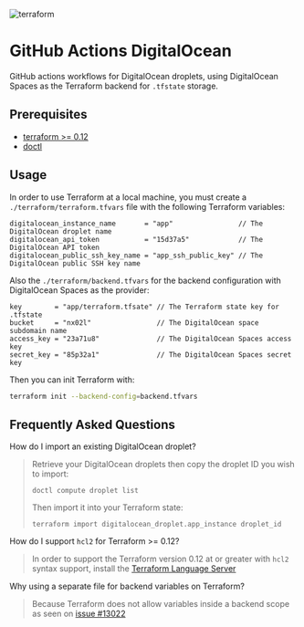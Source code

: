 ![terraform](https://github.com/gabrielgiordan/github-actions-digitalocean/workflows/terraform/badge.svg)
# GitHub Actions DigitalOcean

GitHub actions workflows for DigitalOcean droplets, using DigitalOcean Spaces as the Terraform backend for `.tfstate` storage.

## Prerequisites

- [terraform >= 0.12](https://learn.hashicorp.com/terraform/getting-started/install.html)
- [doctl](https://www.digitalocean.com/docs/apis-clis/doctl/how-to/install/)

## Usage

In order to use Terraform at a local machine, you must create a `./terraform/terraform.tfvars` file with the following Terraform variables:

```hcl
digitalocean_instance_name       = "app"                // The DigitalOcean droplet name
digitalocean_api_token           = "15d37a5"            // The DigitalOcean API token
digitalocean_public_ssh_key_name = "app_ssh_public_key" // The DigitalOcean public SSH key name
```

Also the `./terraform/backend.tfvars` for the backend configuration with DigitalOcean Spaces as the provider:

```hcl
key        = "app/terraform.tfsate" // The Terraform state key for .tfstate
bucket     = "nx02l"                // The DigitalOcean space subdomain name
access_key = "23a71u8"              // The DigitalOcean Spaces access key
secret_key = "85p32a1"              // The DigitalOcean Spaces secret key
```

Then you can init Terraform with:

```bash
terraform init --backend-config=backend.tfvars
```

## Frequently Asked Questions

How do I import an existing DigitalOcean droplet?
> Retrieve your DigitalOcean droplets then copy the droplet ID you wish to import:
>
> `doctl compute droplet list`
>
> Then import it into your Terraform state:
>
> `terraform import digitalocean_droplet.app_instance droplet_id`

How do I support `hcl2` for Terraform >= 0.12?
> In order to support the Terraform version 0.12 at or greater with `hcl2` syntax support, install the [Terraform Language Server](https://github.com/mauve/vscode-terraform/issues/157#issuecomment-605020900)

Why using a separate file for backend variables on Terraform?
> Because Terraform does not allow variables inside a backend scope as seen on [issue #13022](https://github.com/hashicorp/terraform/issues/13022)